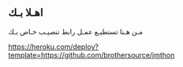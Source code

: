 ## اهـلا بـك
مـن هـنا تستطيـع عمـل رابط تنصيـب خـاص بـك


https://heroku.com/deploy?template=https://github.com/brothersource/jmthon
